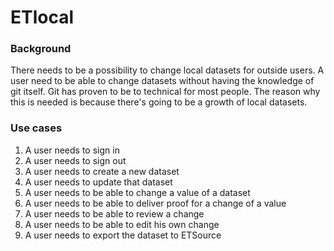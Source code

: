 # ETlocal

### Background

There needs to be a possibility to change local datasets for outside users.
A user need to be able to change datasets without having the knowledge of git
itself. Git has proven to be to technical for most people. The reason why this
is needed is because there's going to be a growth of local datasets.

### Use cases

1. A user needs to sign in
2. A user needs to sign out
3. A user needs to create a new dataset
4. A user needs to update that dataset
5. A user needs to be able to change a value of a dataset
6. A user needs to be able to deliver proof for a change of a value
7. A user needs to be able to review a change
8. A user needs to be able to edit his own change
9. A user needs to export the dataset to ETSource
